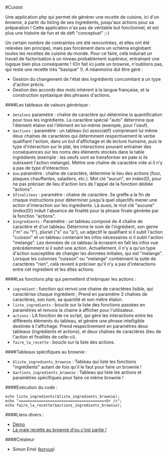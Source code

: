 #Cuistot

Une application php qui permet de générer une *recette* de cuisine, ici d'un *brownie*, à partir du listing de ses ingrédients, jusqu'aux actions pour sa préparation ! Cette application n'as pas de véritable but fonctionnel, et est plus une histoire de fun et de défi "conceptuel" ;-\)

Un certain nombre de contraintes ont été rencontrées, et elles ont été relevées (en principe), mais pas forcément dans un schéma englobant toutes les recettes de cuisine du monde. Pour ce faire, celà induirait un travail de factorisation à un niveau probablement supérieur, entrainant une logique bien plus conséquente ! \(On fait ici juste un brownie, n'oublions pas, qui reste une recette très "basique" !\). A néanmoins dut être géré :

* Gestion du changement de l'état des ingrédients concomitant à un type d'action précis.
* Gestion des accords des mots inhérent à la langue française, et la construction syntaxique des phrases d'actions.

####Les tableaux de valeurs générique :

* `$etalons` paramétre : chaîne de caractère qui détermine la quantification pour tous les ingrédients. La caractère spécial "auto" détermine que l'élement étalon est l'élément en lui-même \(exemple, pour l'oeuf\).
* `$actions` : paramétre : un tableau (ici associatif) comprenant lui même deux chaînes de caractères qui déterminent respectivement le verbe qualifiant l'action, dans un but d'affichage et de lecture humaine, puis le type d'interaction sur le plat, les interactions pouvant entrainer des conséquences sur les noms des éléments stockés dans la table ingrédients (exemple : les oeufs vont se transformer en pate si ils subissent l'action melange). Mettre une chaîne de caractére vide si il n'y a pas de type d'interaction.
* `$ou` paramétre : chaîne de caractère, détermine le lieu des actions \(four, plaques chauffantes, saladiers, etc.\). Mot clé "aucun", en index\(0\), pour ne pas préciser de lieu d'action lors de l'appel de la fonction dédiée "actions".
* `$finalitees` : paramétre : chaîne de caractère. Se greffe a la fin de chaque instructions pour déterminer jusqu'à quel objectifs mener une action d'interaction sur les ingrédients. Là aussi, le mot clé "aucune" \(index\(0\)\) induit l'absence de finalité pour la phrase finale générée par la fonction "actions".
* `$ingredients` : Paramétre : un tableau composé de 4 chaîne de caractére et d'un tableau. Détermine le nom de l'ingrédient, son genre \("m" ou "f"\), pluriel \("s" ou "p"\), un adjectif le qualifiant si il subit l'action "cuisson" et un tableau contenant les infos nécessaires si il subit l'action "melange". Les données de ce tableau là écrasent en faît les infos vue précédemment si il subit une action. Actuellement, il n'y a qu'un type d'action susceptible de changer les données initiales, qui est "melange". Lorsque les colonnes "cuisson" ou "melange" contiennent la suite de caractères "rien", celà revient à préciser qu'il n'y a pas d'interactions entre cet ingrédient et les dites actions.

####Les fonctions php qui permettent d'imbriquer les actions :

* `ingredient` : function qui renvoi une chaine de caractéres lisible, qui caractérise chaque ingrédient ; Prend en paramétre 3 chaînes de caractères, son nom, sa quantité et son métre étalon.
* `liste_ingredients` : boucle sur la liste des fonctions passées en paramètres et renvois la chaine à afficher pour l'utilisateur.
* `actions` : LA fonction de ce script, qui gére les interactions entre les différents éléments du tableau, et génére une phrase intelligible destinée à l'affichage. Prend respectivement en paramétres deux tableaux \(ingrédients et actions\), et deux chaînes de caractères \(lieu de l'action et finalités de celle-ci\).
* `faire_la_recette` : boucle sur la liste des actions.

####Tableaux spécifiques au brownie :
* `$liste_ingredients_brownie` : Tableau qui liste les fonctions "ingrédients" autant de fois qu'il le faut pour faire un brownie !
* `$actions_ingredients_brownie` : Tableau qui liste les actions et paramètres spécifiques pour faire ce même brownie !

####Exécution du code :

	echo liste_ingredients($liste_ingredients_brownie);
	echo "======================================<br />";
	echo faire_la_recette($actions_ingredients_brownie);

####Liens divers :
* [Démo](http://simonertel.net/examples/cuistot)
* [La vraie recette au brownie d'ou c'est partie !](http://simonertel.net/blog/recette-du-brownie-au-chocolat/)
	
####Créateur

  * Simon Ertel ([korvus](https://github.com/korvus))